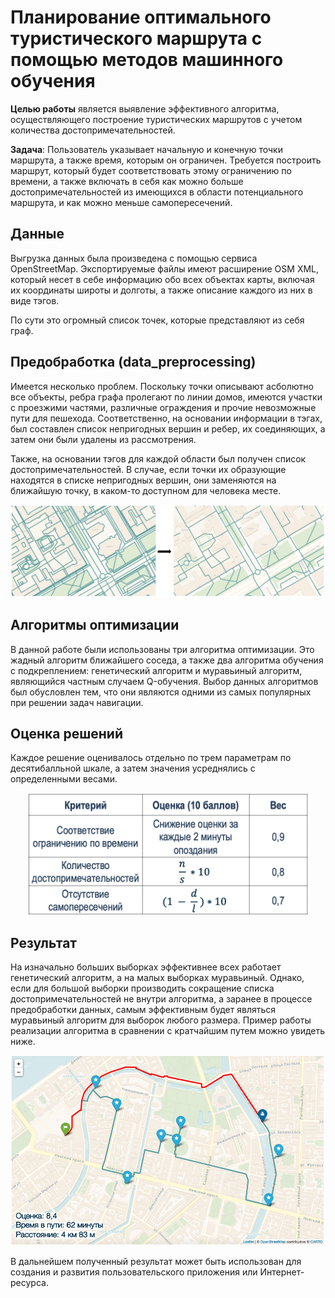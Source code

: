 # Планирование оптимального туристического маршрута с помощью методов машинного обучения
**Целью работы** является выявление эффективного алгоритма, осуществляющего построение туристических маршрутов с учетом количества достопримечательностей.  

**Задача**: Пользователь указывает начальную и конечную точки маршрута, а также время, которым он ограничен. Требуется построить маршрут, который будет соответствовать этому ограничению по времени, а также включать в себя как можно больше достопримечательностей из имеющихся в области потенциального маршрута, и как можно меньше самопересечений.
## Данные
Выгрузка данных была произведена с помощью сервиса OpenStreetMap. Экспортируемые файлы имеют расширение OSM XML, который несет в себе информацию обо всех объектах карты, включая их координаты широты и долготы, а также описание каждого из них в виде тэгов.  

По сути это огромный список точек, которые представляют из себя граф.
## Предобработка (data_preprocessing)
Имеется несколько проблем. Поскольку точки описывают асболютно все объекты, ребра графа пролегают по линии домов, имеются участки с проезжими частями, различные ограждения и прочие невозможные пути для пешехода. Соответственно, на основании информации в тэгах, был составлен список непригодных вершин и ребер, их соединяющих, а затем они были удалены из рассмотрения.  

Также, на основании тэгов для каждой области был получен список достопримечательностей. В случае, если точки их образующие находятся в списке непригодных вершин, они заменяются на ближайшую точку, в каком-то доступном для человека месте.  

![image](https://github.com/garganovaea/Tourist_Route_Optimization/blob/main/images/preprocessing.png)
## Алгоритмы оптимизации
В данной работе были использованы три алгоритма оптимизации. Это жадный алгоритм ближайшего соседа, а также два алгоритма обучения с подкреплением: генетический алгоритм и муравьиный алгоритм, являющийся частным случаем Q-обучения. Выбор данных алгоритмов был обусловлен тем, что они являются одними из самых популярных при решении задач навигации.
## Оценка решений
Каждое решение оценивалось отдельно по трем параметрам по десятибалльной шкале, а затем значения усреднялись с определенными весами.  
<p align="center">
  <img src="https://github.com/garganovaea/Tourist_Route_Optimization/blob/main/images/criteria.png" width="450" />
</p>  

## Результат
На изначально больших выборках эффективнее всех работает генетический алгоритм, а на малых выборках муравьиный.
Однако, если для большой выборки производить сокращение списка достопримечательностей не внутри алгоритма, а заранее в процессе предобработки данных, самым эффективным будет являться муравьиный алгоритм для выборок любого размера. Пример работы реализации алгоритма в сравнении с кратчайшим путем можно увидеть ниже.  

<p align="center">
  <img src="https://github.com/garganovaea/Tourist_Route_Optimization/blob/main/images/Ant_alg.png" width="600" />
</p>

В дальнейшем полученный результат может быть использован для создания и развития пользовательского приложения или Интернет-ресурса.

